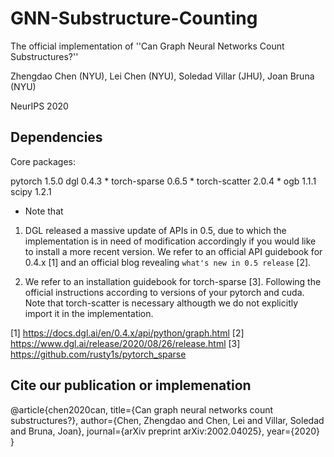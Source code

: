 # GNN-Substructure-Counting

The official implementation of ''Can Graph Neural Networks Count Substructures?'' 

Zhengdao Chen (NYU), Lei Chen (NYU), Soledad Villar (JHU), Joan Bruna (NYU)

NeurIPS 2020

## Dependencies

Core packages:

pytorch 1.5.0
dgl 0.4.3 *
torch-sparse 0.6.5 *
torch-scatter 2.0.4 *
ogb 1.1.1
scipy 1.2.1

* Note that

1) DGL released a massive update of APIs in 0.5, due to which the implementation is in need of modification accordingly if you would like to install a more recent version. We refer to an official API guidebook for 0.4.x [1] and an official blog revealing ``what's new in 0.5 release`` [2].

2) We refer to an installation guidebook for torch-sparse [3]. Following the official instructions according to versions of your pytorch and cuda. Note that torch-scatter is necessary althougth we do not explicitly import it in the implementation.

[1] https://docs.dgl.ai/en/0.4.x/api/python/graph.html
[2] https://www.dgl.ai/release/2020/08/26/release.html
[3] https://github.com/rusty1s/pytorch_sparse

## Cite our publication or implemenation

@article{chen2020can,
  title={Can graph neural networks count substructures?},
  author={Chen, Zhengdao and Chen, Lei and Villar, Soledad and Bruna, Joan},
  journal={arXiv preprint arXiv:2002.04025},
  year={2020}
}
